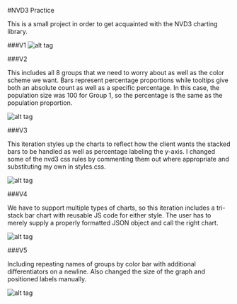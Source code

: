 #NVD3 Practice

This is a small project in order to get acquainted with the NVD3 charting library.

###V1
![alt tag](https://s3.amazonaws.com/portfolio.site.bucket/nvd3_v1)

###V2

This includes all 8 groups that we need to worry about as well as the color scheme we want. Bars represent percentage proportions while tooltips give both an absolute count as well as a specific percentage. In this case, the population size was 100 for Group 1, so the percentage is the same as the population proportion.

![alt tag](https://s3.amazonaws.com/portfolio.site.bucket/nvd3_v2)

###V3

This iteration styles up the charts to reflect how the client wants the stacked bars to be handled as well as percentage labeling the y-axis. I changed some of the nvd3 css rules by commenting them out where appropriate and substituting my own in styles.css.

![alt tag](https://s3.amazonaws.com/portfolio.site.bucket/nvd3_v3)

###V4

We have to support multiple types of charts, so this iteration includes a tri-stack bar chart with reusable JS code for either style. The user has to merely supply a properly formatted JSON object and call the right chart.

![alt tag](https://s3.amazonaws.com/portfolio.site.bucket/nvd3_v4)

###V5

Including repeating names of groups by color bar with additional differentiators on a newline. Also changed the size of the graph and positioned labels manually.

![alt tag](https://s3.amazonaws.com/portfolio.site.bucket/nvd3_v5)
